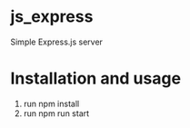 # js_express
Simple Express.js server

# Installation and usage
1. run npm install
2. run npm run start
